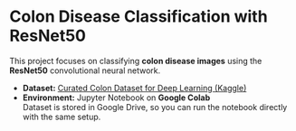 # Colon Disease Classification with ResNet50

This project focuses on classifying **colon disease images** using the **ResNet50** convolutional neural network.

- **Dataset:** [Curated Colon Dataset for Deep Learning (Kaggle)](https://www.kaggle.com/datasets/francismon/curated-colon-dataset-for-deep-learning)
- **Environment:** Jupyter Notebook on **Google Colab**  
  Dataset is stored in Google Drive, so you can run the notebook directly with the same setup.


